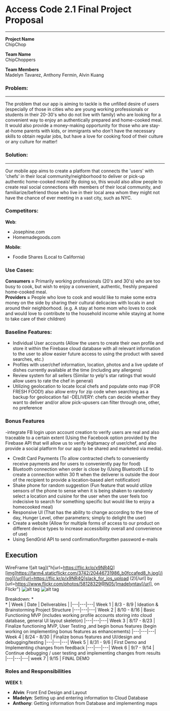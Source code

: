 # Access Code 2.1 Final Project Proposal

---
**Project Name**  
ChipChop

**Team Name**  
ChipChoppers

**Team Members**  
Madelyn Tavarez, Anthony Fermin, Alvin Kuang


### Problem: 
---
The problem that our app is aiming to tackle is the unfilled desire of users (especially of those in cities who are young working professionals or students in their 20-30's who do not live with family) who are looking for a convenient way to enjoy an authentically prepared and home-cooked meal. It would also provide a money-making opportunity for those who are stay-at-home parents with kids, or immigrants who don't have the necessary skills to obtain regular jobs, but have a love for cooking food of their culture or any culture for matter! 

### Solution: 
---
Our mobile app aims to create a platform that connects the 'users' with 'chefs' in their local community/neighborhood to deliver or pick-up authentic home-cooked meals! By doing so, this would also allow people to create real social connections with members of their local community, and familiarize/befriend those who live in their local area whom they might not have the chance of ever meeting in a vast city, such as NYC. 



### Competitors:
**Web**:<br> 
- Josephine.com<br>
- Homemadegoods.com

**Mobile**:<br> 
- Foodie Shares (Local to California)


### Use Cases:
**Consumers =** Primarily working professionals (20's and 30's) who are too busy to cook, but wish to enjoy a convenient, authentic, freshly prepared home-cooked meal.<br>
**Providers =** People who love to cook and would like to make some extra money on the side by sharing their cultural delicacies with locals in and around their neighborhood.
 (e.g. A stay at home mom who loves to cook and would love to contribute to the household income while staying at
home to take care of their children)



### Baseline Features:
 - Individual User accounts (Allow the users to create their own profile and store it within the Firebase cloud database with all relevant information to the user to allow easier future access to using the product with saved searches, etc.)
 - Profiles with user/chef information, location, photos and a live update of dishes currently available at the time (including any allergens)
 - Review system for all sellers (Similar to yelp's star ratings that would allow users to rate the chef in general)
 - Utilizing geolocation to locate local chefs and populate onto map (FOR FRESH FOOD!) also allow entry for zip code when searching as a backup for geolocation fail
 -DELIVERY: chefs can decide whether they want to deliver and/or allow pick-upusers can filter through one, other, no preference




### Bonus Features
-integrate FB login upon account creation to verify users are real and also traceable to a certain extent (Using the Facebook option provided by the Firebase API that will allow us to verify legitamacy of user/chef, and also provide a social platform for our app to be shared and marketed via media).
- Credit Card Payments (To allow contracted chefs to conveniently receive payments and for users to conveniently pay for food)
- Bluetooth connection when order is close by (Using Bluetooth LE to create a connection within 30 ft when the deliverer is outside the door of the recipient to provide a location-based alert notification)
- Shake phone for random suggestion (Fun feature that would utilize sensors of the phone to sense when it is being shaken to randomly select a location and cuisine for the user when the user feels too indecisive to search for something specific but would like to enjoy a homecooked meal)
- Responsive UI (That has the ability to change according to the time of day, Hunger Level, other parameters; simply to delight the user)
- Create a website (Allow for multiple forms of access to our product on different device types to increase accessibility overall and convenience of use)
- Using SendGrid API to send confirmation/forgotten password e-mails 



## Execution
WireFrame
![alt tag]("h[url=https://flic.kr/p/x9NR4Q][img]https://farm4.staticflickr.com/3742/20446731986_b0fccafed8_h.jpg[/img][/url][url=https://flic.kr/p/x9NR4Q]slack_for_ios_upload (2)[/url] by [url=https://www.flickr.com/photos/58128329@N05/]madelyntav[/url], on Flickr")
![alt tag]("https://farm4.staticflickr.com/3742/20446731986_b0fccafed8_h.jpg")
![alt tag]("https://farm4.staticflickr.com/3807/20472969495_6d0ad53af8_h.jpg")

Breakdown: 
  *  
  * 
  | Week | Date | Deliverables | 
  |---|---|---|
  Week 1 | 8/3 - 8/9 | Ideation & Brainstorming Project Structure
 |---|---|---|
  Week 2 | 8/10 - 8/16 | Basic Functioning MVP (includes working profile accounts storing into cloud database, general UI layout skeleton)
   |---|---|---|
  Week 3 | 8/17 - 8/23 | Finalize functioning MVP, User Testing ,and begin bonus features (begin working on implementing bonus features as enhancements)
   |---|---|---|
  Week 4 | 8/24 - 8/30 | Finalize bonus features and UI/design and debugging/testing
   |---|---|---|
  Week 5 | 8/31 - 9/6 | First Demo and Implementing changes from feedback
   |---|---|---|
  Week 6 | 9/7 - 9/14 | Continue debugging / user testing and implementing changes from results
   |---|---|---|
  week 7 | 9/15 | FINAL DEMO




 ### Roles and Responsibilities
  **WEEK 1**:<Br>
 -  **Alvin**: Front End Design and Layout 
 -  **Madelyn**: Setting up and entering information to Cloud Database
 -  **Anthony**: Getting information from Database and implementing maps
 
